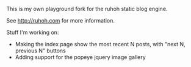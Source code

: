 This is my own playground fork for the ruhoh static blog engine.  

See <http://ruhoh.com> for more information.

Stuff I'm working on:

- Making the index page show the most recent N posts, with "next N, previous N" buttons
- Adding support for the popeye jquery image gallery

